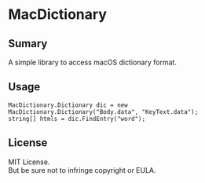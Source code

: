 # MacDictionary
## Sumary
A simple library to access macOS dictionary format.
## Usage
```
MacDictionary.Dictionary dic = new MacDictionary.Dictionary("Body.data", "KeyText.data");
string[] htmls = dic.FindEntry("word");
```
## License
MIT License.  
But be sure not to infringe copyright or EULA.
